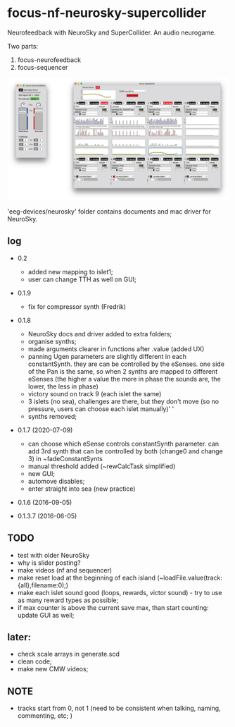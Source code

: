 # focus-nf-neurosky-supercollider

Neurofeedback with NeuroSky and SuperCollider. An audio neurogame.

Two parts:

1. focus-neurofeedback
2. focus-sequencer

![screenshot](screenshot-focus-interface.jpg?raw=true "focus-nf")

'eeg-devices/neurosky' folder contains documents and mac driver for NeuroSky.

## log
* 0.2
  - added new mapping to islet1; 
  - user can change TTH as well on GUI;
* 0.1.9
  - fix for compressor synth (Fredrik)
* 0.1.8
  - NeuroSky docs and driver added to extra folders;
  - organise synths;
  - made arguments clearer in functions after .value (added UX)
  - panning Ugen parameters are slightly different in each constantSynth.  they are can be controlled by the eSenses.  one side of the Pan is the same, so when 2 synths are mapped to different eSenses (the higher a value the more in phase the sounds are, the lower, the less in phase)
  - victory sound on track 9 (each islet the same)
  - 3 islets (no sea), challenges are there, but they don't move (so no pressure, users can choose each islet manually)' '
  - synths removed;

* 0.1.7 (2020-07-09)
  - can choose which eSense controls constantSynth parameter.  can add 3rd synth that can be controlled by both (change0 and change 3) in ~fadeConstantSynts
  - manual threshold added (~rewCalcTask simplified)
  - new GUI;
  - automove disables;
  - enter straight into sea (new practice)
* 0.1.6 (2016-09-05)
* 0.1.3.7 (2016-06-05)

## TODO
- test with older NeuroSky
- why is slider posting?
- make videos (nf and sequencer)
- make reset load at the beginning of each island (~loadFile.value(track:{all},filename:0);)
- make each islet sound good (loops, rewards, victor sound) - try to use as many reward types as possible;
- if max counter is above the current save max, than start counting: update GUI as well;

## later:
- check scale arrays in generate.scd
- clean code;
- make new CMW videos;

## NOTE
- tracks start from 0, not 1 (need to be consistent when talking, naming, commenting, etc; )
